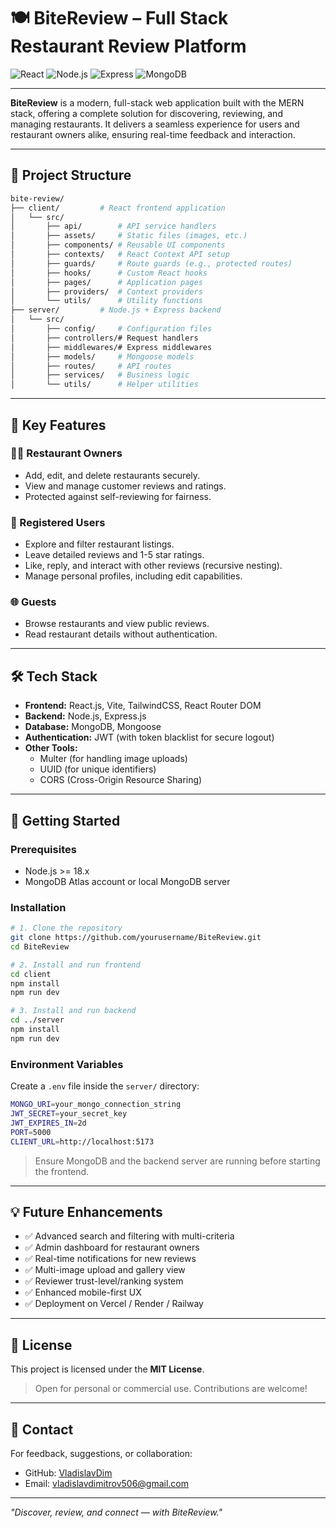 # 🍽️ BiteReview – Full Stack Restaurant Review Platform

![React](https://img.shields.io/badge/Frontend-React-blue)
![Node.js](https://img.shields.io/badge/Backend-Node.js-green)
![Express](https://img.shields.io/badge/API-Express-lightgrey)
![MongoDB](https://img.shields.io/badge/Database-MongoDB-brightgreen)

---

**BiteReview** is a modern, full-stack web application built with the MERN stack, offering a complete solution for discovering, reviewing, and managing restaurants. It delivers a seamless experience for users and restaurant owners alike, ensuring real-time feedback and interaction.

---

## 📁 Project Structure

```bash
bite-review/
├── client/         # React frontend application
│   └── src/
│       ├── api/        # API service handlers
│       ├── assets/     # Static files (images, etc.)
│       ├── components/ # Reusable UI components
│       ├── contexts/   # React Context API setup
│       ├── guards/     # Route guards (e.g., protected routes)
│       ├── hooks/      # Custom React hooks
│       ├── pages/      # Application pages
│       ├── providers/  # Context providers
│       └── utils/      # Utility functions
├── server/         # Node.js + Express backend
│   └── src/
│       ├── config/     # Configuration files
│       ├── controllers/# Request handlers
│       ├── middlewares/# Express middlewares
│       ├── models/     # Mongoose models
│       ├── routes/     # API routes
│       ├── services/   # Business logic
│       └── utils/      # Helper utilities
```

---

## 🧐 Key Features

### 👨‍🍳 Restaurant Owners
- Add, edit, and delete restaurants securely.
- View and manage customer reviews and ratings.
- Protected against self-reviewing for fairness.

### 👤 Registered Users
- Explore and filter restaurant listings.
- Leave detailed reviews and 1-5 star ratings.
- Like, reply, and interact with other reviews (recursive nesting).
- Manage personal profiles, including edit capabilities.

### 🌐 Guests
- Browse restaurants and view public reviews.
- Read restaurant details without authentication.

---

## 🛠️ Tech Stack

- **Frontend:** React.js, Vite, TailwindCSS, React Router DOM
- **Backend:** Node.js, Express.js
- **Database:** MongoDB, Mongoose
- **Authentication:** JWT (with token blacklist for secure logout)
- **Other Tools:**
  - Multer (for handling image uploads)
  - UUID (for unique identifiers)
  - CORS (Cross-Origin Resource Sharing)

---

## 🚀 Getting Started

### Prerequisites
- Node.js >= 18.x
- MongoDB Atlas account or local MongoDB server

### Installation

```bash
# 1. Clone the repository
git clone https://github.com/yourusername/BiteReview.git
cd BiteReview

# 2. Install and run frontend
cd client
npm install
npm run dev

# 3. Install and run backend
cd ../server
npm install
npm run dev
```

### Environment Variables
Create a `.env` file inside the `server/` directory:
```bash
MONGO_URI=your_mongo_connection_string
JWT_SECRET=your_secret_key
JWT_EXPIRES_IN=2d
PORT=5000
CLIENT_URL=http://localhost:5173
```

> Ensure MongoDB and the backend server are running before starting the frontend.

---

## 💡 Future Enhancements

- ✅ Advanced search and filtering with multi-criteria
- ✅ Admin dashboard for restaurant owners
- ✅ Real-time notifications for new reviews
- ✅ Multi-image upload and gallery view
- ✅ Reviewer trust-level/ranking system
- ✅ Enhanced mobile-first UX
- ✅ Deployment on Vercel / Render / Railway

---

## 📄 License

This project is licensed under the **MIT License**.

> Open for personal or commercial use. Contributions are welcome!

---

## 📙 Contact

For feedback, suggestions, or collaboration:

- GitHub: [VladislavDim](https://github.com/VladislavDim)
- Email: vladislavdimitrov506@gmail.com

---

_"Discover, review, and connect — with BiteReview."_
